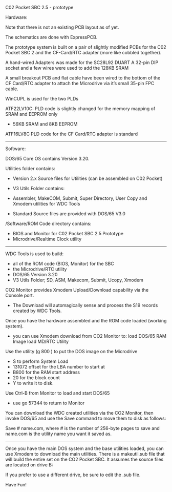  C02 Pocket SBC 2.5 - prototype

Hardware:

 Note that there is not an existing PCB layout as of yet.

 The schematics are done with ExpressPCB.

 The prototype system is built on a pair of slightly modified PCBs for the C02 Pocket SBC 2 and the CF-Card/RTC adapter (more like cobbled together).

 A hand-wired Adapters was made for the SC28L92 DUART
 A 32-pin DIP socket and a few wires were used to add the 128KB SRAM

 A small breakout PCB and flat cable have been wired to the bottom of the CF Card/RTC adapter to attach the Microdrive via it’s small 35-pin FPC cable.

WinCUPL is used for the two PLDs

ATF22LV10C:
 PLD code is slightly changed for the memory mapping of SRAM and EEPROM only
 - 56KB SRAM and 8KB EEPROM

ATF16LV8C
 PLD code for the CF Card/RTC adapter is standard


******************************************************************************************************************

Software:

DOS/65 Core OS contains Version 3.20.

Utilities folder contains:

 - Version 2.x Source files for Utilities (can be assembled on C02 Pocket)

- V3 Utils Folder contains:
 - Assembler, MakeCOM, Submit, Super Directory, User Copy and Xmodem utilities for WDC Tools
 - Standard Source files are provided with DOS/65 V3.0

/Software/ROM Code directory contains:
 - BIOS and Monitor for C02 Pocket SBC 2.5 Prototype
 - Microdrive/Realtime Clock utility

******************************************************************************************************************

 WDC Tools is used to build:
 - all of the ROM code (BIOS, Monitor) for the SBC
 - the Microdrive/RTC utility
 - DOS/65 Version 3.20
 - V3 Utils Folder; SD, ASM, Makecom, Submit, Ucopy, Xmodem

 CO2 Monitor provides Xmodem Upload/Download capability via the Console port.
 - The Download will automagically sense and process the S19 records created by WDC Tools.

 Once you have the hardware assembled and the ROM code loaded (working system).
  - you can use Xmodem download from CO2 Monitor to:
	load DOS/65 RAM Image
	load MD/RTC Utility

 Use the utility (g 800 <enter>) to put the DOS image on the Microdrive
 - S to perform System Load
 - 131072 offset for the LBA number to start at
 - B800 for the RAM start address
 - 20 for the block count
 - Y <enter> to write it to disk.

 Use Ctrl-B from Monitor to load and start DOS/65
 - use go 57344 <enter> to return to Monitor

You can download the WDC created utilities via the CO2 Monitor, then invoke DOS/65 and use the
 Save command to move them to disk as follows:

 Save # name.com, where # is the number of 256-byte pages to save and name.com is the utility name you want it saved as.

******************************************************************************************************************

 Once you have the main DOS system and the base utilities loaded, you can use Xmodem to download the main utilities. There is a makeutil.sub file that will build the entire set on the CO2 Pocket SBC. It assumes the source files are located on drive B:

 If you prefer to use a different drive, be sure to edit the .sub file.

 Have Fun!


 
